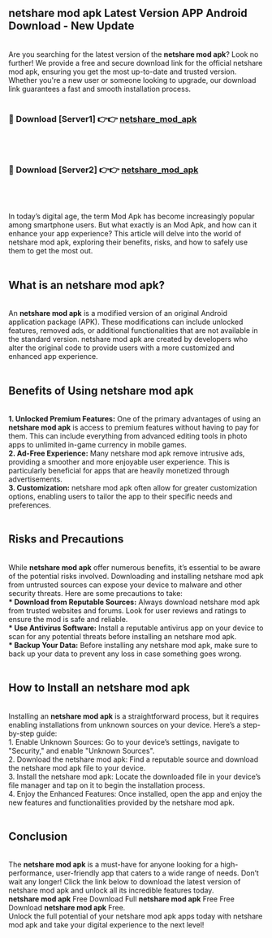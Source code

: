 ## netshare mod apk Latest Version APP Android Download - New Update
<br>
Are you searching for the latest version of the <strong>netshare mod apk</strong>? Look no further! We provide a free and secure download link for the official netshare mod apk, ensuring you get the most up-to-date and trusted version. Whether you're a new user or someone looking to upgrade, our download link guarantees a fast and smooth installation process.
<br>
<br>
<h3>🔴 Download [Server1] 👉👉 <a href="https://modyolo.store/netshare+mod+apk">netshare_mod_apk</a></h3><br>
<br>
<h3>🔴 Download [Server2] 👉👉 <a href="https://modyolo.store/netshare+mod+apk">netshare_mod_apk</a></h3><br>
<br>
<br>
In today’s digital age, the term Mod Apk has become increasingly popular among smartphone users. But what exactly is an Mod Apk, and how can it enhance your app experience? This article will delve into the world of netshare mod apk, exploring their benefits, risks, and how to safely use them to get the most out.
<br>
<br>
<h2>What is an netshare mod apk?</h2>
<br>
An <strong>netshare mod apk</strong> is a modified version of an original Android application package (APK). These modifications can include unlocked features, removed ads, or additional functionalities that are not available in the standard version. netshare mod apk are created by developers who alter the original code to provide users with a more customized and enhanced app experience.
<br>
<br>
<h2>Benefits of Using netshare mod apk</h2>
<br>
<strong> 1. Unlocked Premium Features:</strong> One of the primary advantages of using an <strong>netshare mod apk</strong> is access to premium features without having to pay for them. This can include everything from advanced editing tools in photo apps to unlimited in-game currency in mobile games.
<br>
<strong> 2. Ad-Free Experience:</strong> Many netshare mod apk remove intrusive ads, providing a smoother and more enjoyable user experience. This is particularly beneficial for apps that are heavily monetized through advertisements.
<br>
<strong> 3. Customization:</strong> netshare mod apk often allow for greater customization options, enabling users to tailor the app to their specific needs and preferences.
<br>
<br>
<h2>Risks and Precautions</h2>
<br>
While <strong>netshare mod apk</strong> offer numerous benefits, it’s essential to be aware of the potential risks involved. Downloading and installing netshare mod apk from untrusted sources can expose your device to malware and other security threats. Here are some precautions to take:
<br>
<strong> * Download from Reputable Sources:</strong> Always download netshare mod apk from trusted websites and forums. Look for user reviews and ratings to ensure the mod is safe and reliable.
<br>
<strong> * Use Antivirus Software:</strong> Install a reputable antivirus app on your device to scan for any potential threats before installing an netshare mod apk.
<br>
<strong> * Backup Your Data:</strong> Before installing any netshare mod apk, make sure to back up your data to prevent any loss in case something goes wrong.
<br>
<br>
<h2>How to Install an netshare mod apk</h2>
<br>
Installing an <strong>netshare mod apk</strong> is a straightforward process, but it requires enabling installations from unknown sources on your device. Here’s a step-by-step guide:
<br>
 1. Enable Unknown Sources: Go to your device’s settings, navigate to "Security," and enable "Unknown Sources".
<br>
 2. Download the netshare mod apk: Find a reputable source and download the netshare mod apk file to your device.
<br>
 3. Install the netshare mod apk: Locate the downloaded file in your device’s file manager and tap on it to begin the installation process.
<br>
 4. Enjoy the Enhanced Features: Once installed, open the app and enjoy the new features and functionalities provided by the netshare mod apk.
<br>
<br>
<h2><strong>Conclusion</strong></h2>
<br>
The <strong>netshare mod apk</strong> is a must-have for anyone looking for a high-performance, user-friendly app that caters to a wide range of needs. Don’t wait any longer! Click the link below to download the latest version of netshare mod apk and unlock all its incredible features today.
<br>
<strong>netshare mod apk</strong> Free Download Full <strong>netshare mod apk</strong> Free Free Download <strong>netshare mod apk</strong> Free.
<br>
Unlock the full potential of your netshare mod apk apps today with netshare mod apk and take your digital experience to the next level!